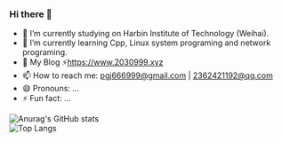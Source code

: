 ### Hi there 👋

<!--
**Pang-GJ/Pang-GJ** is a ✨ _special_ ✨ repository because its `README.md` (this file) appears on your GitHub profile.

Here are some ideas to get you started:

- 🔭 I’m currently studying on Harbin Institute of Technology (Weihai).
- 🌱 I’m currently learning Cpp, Linux system programing and network programing.
- 👯 I’m looking to collaborate on ...
- 🤔 I’m looking for help with ...
- 💬 Ask me about ...
- 📫 How to reach me: pgj666999@gmail.com | 2362421192@qq.com
- 😄 Pronouns: ...
- ⚡ Fun fact: ...
-->

- 🔭 I’m currently studying on Harbin Institute of Technology (Weihai).
- 🌱 I’m currently learning Cpp, Linux system programing and network programing.
- 💬 My Blog ⚡https://www.2030999.xyz
- 📫 How to reach me: pgj666999@gmail.com | 2362421192@qq.com
- 😄 Pronouns: ...
- ⚡ Fun fact: ...

![Anurag's GitHub stats](https://github-readme-stats.vercel.app/api?username=Pang-GJ&show_icons=true&hide=contribs,prs&include_all_commits=true&show_owner=true)   
![Top Langs](https://github-readme-stats.vercel.app/api/top-langs/?username=Pang-GJ)   
